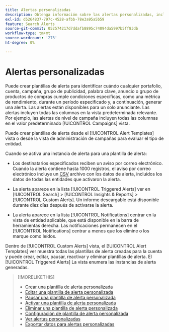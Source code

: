 ```yaml
---
title: Alertas personalizadas
description: Obtenga información sobre las alertas personalizadas, incluido cómo crear plantillas de alerta y cuándo se activan.
exl-id: d5264837-797c-4528-afbb-78e3a95a5b59
feature: Search Alerts
source-git-commit: 052574217d7ddafb8895c74094da5997b5ff83db
workflow-type: tm+mt
source-wordcount: '273'
ht-degree: 0%

---
```


# Alertas personalizadas

Puede crear plantillas de alerta para identificar cuándo cualquier portafolio, cuenta, campaña, grupo de publicidad, palabra clave, anuncio o grupo de productos de compras cumple condiciones específicas, como una métrica de rendimiento, durante un período especificado y, a continuación, generar una alerta. Las alertas están disponibles para un solo anunciante. Las alertas incluyen todas las columnas en la vista predeterminada relevante. Por ejemplo, las alertas de nivel de campaña incluyen todas las columnas en el valor predeterminado [!UICONTROL Campaigns] vista.

Puede crear plantillas de alerta desde el [!UICONTROL Alert Templates] vista o desde la vista de administración de campañas para evaluar el tipo de entidad.

Cuando se activa una instancia de alerta para una plantilla de alerta:

* Los destinatarios especificados reciben un aviso por correo electrónico. Cuando la alerta contiene hasta 1000 registros, el aviso por correo electrónico incluye un [CSV](/help/search-social-commerce/glossary.md#c-d) archivo con los datos de alerta, incluidos los datos de todas las entidades que activaron la alerta.

* La alerta aparece en la lista [!UICONTROL Triggered Alerts] ver en [!UICONTROL Search] > [!UICONTROL Insights & Reports] > [!UICONTROL Custom Alerts]. Un informe descargable está disponible durante diez días después de activarse la alerta.

* La alerta aparece en la lista [!UICONTROL Notifications] centrar en la vista de entidad aplicable, que está disponible en la barra de herramientas derecha. Las notificaciones permanecen en el [!UICONTROL Notifications] centrar a menos que los elimine o los marque como leídos.

Dentro de [!UICONTROL Custom Alerts] vista, el [!UICONTROL Alert Templates] ver muestra todas las plantillas de alerta creadas para la cuenta y puede crear, editar, pausar, reactivar y eliminar plantillas de alerta. El [!UICONTROL Triggered Alerts] La vista enumera las instancias de alerta generadas.

>[!MORELIKETHIS]
>
>* [Crear una plantilla de alerta personalizada](alert-template-create.md)
>* [Editar una plantilla de alerta personalizada](alert-template-edit.md)
>* [Pausar una plantilla de alerta personalizada](alert-template-pause.md)
>* [Activar una plantilla de alerta personalizada](alert-template-activate.md)
>* [Eliminar una plantilla de alerta personalizada](alert-template-delete.md)
>* [Configuración de plantilla de alerta personalizada](alert-template-settings.md)
>* [Ver alertas personalizadas](alert-view.md)
>* [Exportar datos para alertas personalizadas](alert-export-data.md)
